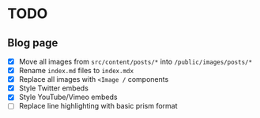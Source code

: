 # TODO

## Blog page

- [x] Move all images from `src/content/posts/*` into `/public/images/posts/*`
- [x] Rename `index.md` files to `index.mdx`
- [x] Replace all images with `<Image /` components
- [x] Style Twitter embeds
- [x] Style YouTube/Vimeo embeds
- [ ] Replace line highlighting with basic prism format
